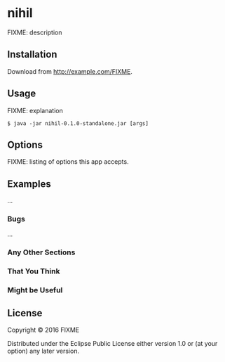 # nihil

FIXME: description

## Installation

Download from http://example.com/FIXME.

## Usage

FIXME: explanation

    $ java -jar nihil-0.1.0-standalone.jar [args]

## Options

FIXME: listing of options this app accepts.

## Examples

...

### Bugs

...

### Any Other Sections
### That You Think
### Might be Useful

## License

Copyright © 2016 FIXME

Distributed under the Eclipse Public License either version 1.0 or (at
your option) any later version.
